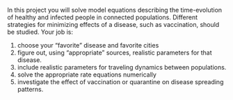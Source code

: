 In this project you will solve model equations describing the time-evolution of healthy and
infected people in connected populations.
Different strategies for minimizing effects of a disease, such as vaccination, should be
studied.
Your job is:
1. choose your “favorite” disease and favorite cities
2. figure out, using “appropriate” sources, realistic parameters for that disease.
3. include realistic parameters for traveling dynamics between populations.
4. solve the appropriate rate equations numerically
5. investigate the effect of vaccination or quarantine on disease spreading patterns.
